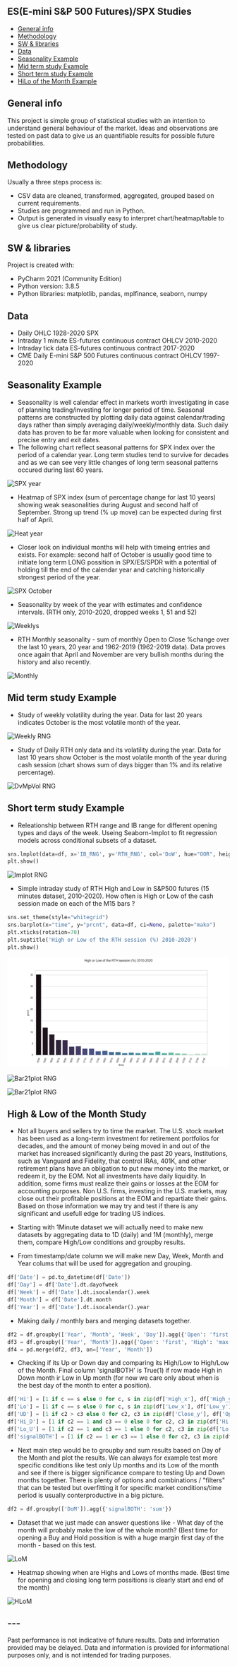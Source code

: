 ## ES(E-mini S&P 500 Futures)/SPX Studies
* [General info](#general-info)
* [Methodology](#methodology)
* [SW & libraries](#sw-&-libraries)
* [Data](#data)
* [Seasonality Example](#seasonality-example)
* [Mid term study Example](#mid-term-study-example)
* [Short term study Example](#short-term-study-example)
* [HiLo of the Month Example](#hilo-month-example)

## General info
This project is simple group of statistical studies with an intention to understand general behaviour of the market. Ideas and observations are tested on past data to give us an quantifiable results for possible future probabilities.

## Methodology
Usually a three steps process is:
* CSV data are cleaned, transformed, aggregated, grouped based on current requirements. 
* Studies are programmed and run in Python.
* Output is generated in visually easy to interpret chart/heatmap/table to give us clear picture/probability of study.

## SW & libraries
Project is created with:
* PyCharm 2021 (Community Edition)
* Python version: 3.8.5
* Python libraries: matplotlib, pandas,  mplfinance, seaborn, numpy 

## Data
* Daily OHLC 1928-2020 SPX
* Intraday 1 minute ES-futures continuous contract OHLCV 2010-2020
* Intraday tick data ES-futures continuous contract 2017-2020
* CME Daily E-mini S&P 500 Futures continuous contract OHLCV 1997-2020

## Seasonality Example
* Seasonality is well calendar effect in markets worth investigating in case of planning trading/investing for longer period of time. Seasonal patterns are constructed by plotting daily data against calendar/trading days rather than simply averaging daily/weekly/monthly data. Such daily data has proven to be far more valuable when looking for consistent and precise entry and exit dates.
* The following chart reflect seasonal patterns for SPX index over the period of a calendar year. Long term studies tend to survive for decades and as we can see very little changes of long term seasonal patterns occured during last 60 years.

![SPX year](https://github.com/vldmrmrv/ES-studies-sample-DataScience/blob/main/000_seasonality_all/Y%20seasonality.png)

* Heatmap of SPX index (sum of percentage change for last 10 years) showing weak seasonalities during August and second half of September. Strong up trend (% up move) can be expected during first half of April. 

![Heat year](https://github.com/vldmrmrv/ES-studies-sample-DataScience/blob/main/000_seasonality_all/00a_heatmap_p_Open%20to%20Close%20_%20UPDOWN%20(RTH%20range).png)

* Closer look on individual months will help with timeing entries and exists. For example: second half of October is usually good time to initiate long term LONG possition in SPX/ES/SPDR with a potential of holding till the end of the calendar year and catching historically strongest period of the year.

![SPX October](https://github.com/vldmrmrv/ES-studies-sample-DataScience/blob/main/000_seasonality_all/10_October.png)

* Seasonality by week of the year with estimates and confidence intervals. (RTH only, 2010-2020, dropped weeks 1, 51 and 52)

![Weeklys](https://github.com/vldmrmrv/ES-studies-sample-DataScience/blob/main/013_season_2010-2020_YbW_50W_RTHonly.png)

* RTH Monthly seasonality - sum of monthly Open to Close %change over the last 10 years, 20 year and 1962-2019 (1962-2019 data). Data proves once again that April and November are very bullish months during the history and also recently.

![Monthly](https://github.com/vldmrmrv/ES-studies-sample-DataScience/blob/main/000_seasonality_all/monthly_season.png)

## Mid term study Example
*  Study of weekly volatility during the year. Data for last 20 years indicates October is the most volatile month of the year.

![Weekly RNG](https://github.com/vldmrmrv/ES-studies-sample-DataScience/blob/main/004_heatmap_W_pR_HL_mean.png) 

*  Study of Daily RTH only data and its volatility during the year. Data for last 10 years show October is the most volatile month of the year during cash session (chart shows sum of days bigger than 1% and its relative percentage).

![DvMpVol RNG](https://github.com/vldmrmrv/ES-studies-sample-DataScience/blob/main/012_DvM_rth_pVol2.png) 

## Short term study Example
*  Releationship between RTH range and IB range for different opening types and days of the week. Useing Seaborn-Implot to fit regression models across conditional subsets of a dataset.
```python
sns.lmplot(data=df, x='IB_RNG', y='RTH_RNG', col='DoW', hue="OOR", height=5)
plt.show()
```

![Implot RNG](https://github.com/vldmrmrv/ES-studies-sample-DataScience/blob/main/002_lmplot_of_IB_rng_and_RTH_rng_SAMPLE.png)

*  Simple intraday study of RTH High and Low in S&P500 futures (15 minutes dataset, 2010-2020). How often is High or Low of the cash session made on each of the M15 bars ?

```python
sns.set_theme(style="whitegrid")
sns.barplot(x="time", y="prcnt", data=df, ci=None, palette="mako")
plt.xticks(rotation=70)
plt.suptitle('High or Low of the RTH session (%) 2010-2020')
plt.show()
```

![Bar2plot RNG](https://github.com/vldmrmrv/ES-Exploratory-Data-Analysis-DataScience/blob/main/EDA_charts/017_ES_RTH_HiLo.png)

![Bar21plot RNG](https://github.com/vldmrmrv/ES-studies-sample-DataScience/blob/main/014_ES_RTH_HiLo_DoM.png)

![Bar21plot RNG](https://github.com/vldmrmrv/ES-studies-sample-DataScience/blob/main/017_es_rthonly_hodlod.png)

## High & Low of the Month Study
*  Not all buyers and sellers try to time the market. The U.S. stock market has been used as a long-term investment for retirement portfolios for decades, and the amount of money being moved in and out of the market has increased significantly during the past 20 years, Institutions, such as Vanguard and Fidelity, that control IRAs, 401K, and other retirement plans have an obligation to put new money into the market, or redeem it, by the EOM. Not all investments have daily liquidity. In addition, some firms must realize their gains or losses at the EOM for accounting purposes. Non U.S. firms, investing in the U.S. markets, may close out their profitable positions at the EOM and repartiate their gains. Based on those information we may try and test if there is any significant and usefull edge for trading US indices.
*  Starting with 1Minute dataset we will actually need to make new datasets by aggregating data to 1D (daily) and 1M (monthly), merge them, compare High/Low conditions and groupby results.

* From timestamp/date column we will make new Day, Week, Month and Year colums that will be used for aggregation and grouping.
```python
df['Date'] = pd.to_datetime(df['Date'])
df['Day'] = df['Date'].dt.dayofweek
df['Week'] = df['Date'].dt.isocalendar().week
df['Month'] = df['Date'].dt.month
df['Year'] = df['Date'].dt.isocalendar().year
```
* Making daily / monthly bars and merging datasets together.
```python
df2 = df.groupby(['Year', 'Month', 'Week', 'Day']).agg({'Open': 'first', 'High': 'max', 'Low': 'min', 'Close': 'last'})
df3 = df.groupby(['Year', 'Month']).agg({'Open': 'first', 'High': 'max', 'Low': 'min', 'Close': 'last'})
df4 = pd.merge(df2, df3, on=['Year', 'Month'])
```

* Checking if its Up or Down day and comparing its High/Low to High/Low of the Month. Final column 'signalBOTH' is True(1) if row made High in Down month ir Low in Up month (for now we care only about when is the best day of the month to enter a position).
```python
df['Hi'] = [1 if c == s else 0 for c, s in zip(df['High_x'], df['High_y'])]
df['Lo'] = [1 if c == s else 0 for c, s in zip(df['Low_x'], df['Low_y'])]
df['UD'] = [1 if c2 > c3 else 0 for c2, c3 in zip(df['Close_y'], df['Open_y'])]
df['Hi_D'] = [1 if c2 == 1 and c3 == 0 else 0 for c2, c3 in zip(df['Hi'], df['UD'])]
df['Lo_U'] = [1 if c2 == 1 and c3 == 1 else 0 for c2, c3 in zip(df['Lo'], df['UD'])]
df['signalBOTH'] = [1 if c2 == 1 or c3 == 1 else 0 for c2, c3 in zip(df['Hi_D'], df['Lo_U'])]
```

* Next main step would be to groupby and sum results based on Day of the Month and plot the results. We can always for example test more specific conditions like test only Up months and its Low of the month and see if there is bigger significance compare to testing Up and Down months together. There is plenty of options and combinations / "filters" that can be tested but overfitting it for specific market conditions/time period is usually conterproductive in a big picture.
```python
df2 = df.groupby(['DoM']).agg({'signalBOTH': 'sum'})
```
*  Dataset that we just made can answer questions like - What day of the month will probably make the low of the whole month? (Best time for opening a Buy and Hold possition is with a huge margin first day of the month - based on this test.

![LoM](https://github.com/vldmrmrv/ES-studies-sample-DataScience/blob/main/011_M%20Lo%20v%20UM%20by%20TDoM.png) 

*  Heatmap showing when are Highs and Lows of months made. (Best time for opening and closing long term possitions is clearly start and end of the month)

![HLoM](https://github.com/vldmrmrv/ES-studies-sample-DataScience/blob/main/010_heatmap_M_HoL_sum%20(RTH).png) 

## ---
Past performance is not indicative of future results. Data and information provided may be delayed. Data and information is provided for informational purposes only, and is not intended for trading purposes.
